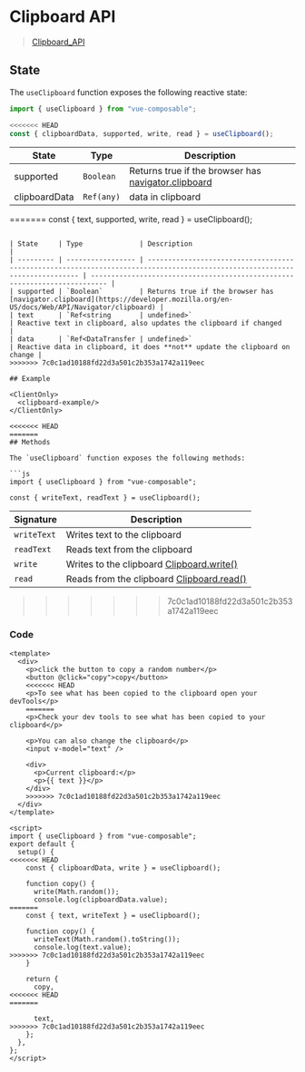 # Clipboard API

> [Clipboard_API](https://developer.mozilla.org/en-US/docs/Web/API/Clipboard_API)

## State

The `useClipboard` function exposes the following reactive state:

```js
import { useClipboard } from "vue-composable";

<<<<<<< HEAD
const { clipboardData, supported, write, read } = useClipboard();
```

| State         | Type       | Description                                                                                                                 |
| ------------- | ---------- | --------------------------------------------------------------------------------------------------------------------------- |
| supported     | `Boolean`  | Returns true if the browser has [navigator.clipboard](https://developer.mozilla.org/en-US/docs/Web/API/Navigator/clipboard) |
| clipboardData | `Ref(any)` | data in clipboard                                                                                                           |

=======
const { text, supported, write, read } = useClipboard();

````

| State     | Type              | Description                                                                                                                 |
| --------- | ----------------- | --------------------------------------------------------------------------------------------------------------------------- | -------------------------------------------------------------------------- |
| supported | `Boolean`         | Returns true if the browser has [navigator.clipboard](https://developer.mozilla.org/en-US/docs/Web/API/Navigator/clipboard) |
| text      | `Ref<string       | undefined>`                                                                                                                 | Reactive text in clipboard, also updates the clipboard if changed          |
| data      | `Ref<DataTransfer | undefined>`                                                                                                                 | Reactive data in clipboard, it does **not** update the clipboard on change |
>>>>>>> 7c0c1ad10188fd22d3a501c2b353a1742a119eec

## Example

<ClientOnly>
  <clipboard-example/>
</ClientOnly>

<<<<<<< HEAD
=======
## Methods

The `useClipboard` function exposes the following methods:

```js
import { useClipboard } from "vue-composable";

const { writeText, readText } = useClipboard();
````

| Signature   | Description                                                                                                   |
| ----------- | ------------------------------------------------------------------------------------------------------------- |
| `writeText` | Writes text to the clipboard                                                                                  |
| `readText`  | Reads text from the clipboard                                                                                 |
| `write`     | Writes to the clipboard [Clipboard.write()](https://developer.mozilla.org/en-US/docs/Web/API/Clipboard/write) |
| `read`      | Reads from the clipboard [Clipboard.read()](https://developer.mozilla.org/en-US/docs/Web/API/Clipboard/read)  |

> > > > > > > 7c0c1ad10188fd22d3a501c2b353a1742a119eec

### Code

```vue
<template>
  <div>
    <p>click the button to copy a random number</p>
    <button @click="copy">copy</button>
    <<<<<<< HEAD
    <p>To see what has been copied to the clipboard open your devTools</p>
    =======
    <p>Check your dev tools to see what has been copied to your clipboard</p>

    <p>You can also change the clipboard</p>
    <input v-model="text" />

    <div>
      <p>Current clipboard:</p>
      <p>{{ text }}</p>
    </div>
    >>>>>>> 7c0c1ad10188fd22d3a501c2b353a1742a119eec
  </div>
</template>

<script>
import { useClipboard } from "vue-composable";
export default {
  setup() {
<<<<<<< HEAD
    const { clipboardData, write } = useClipboard();

    function copy() {
      write(Math.random());
      console.log(clipboardData.value);
=======
    const { text, writeText } = useClipboard();

    function copy() {
      writeText(Math.random().toString());
      console.log(text.value);
>>>>>>> 7c0c1ad10188fd22d3a501c2b353a1742a119eec
    }

    return {
      copy,
<<<<<<< HEAD
=======

      text,
>>>>>>> 7c0c1ad10188fd22d3a501c2b353a1742a119eec
    };
  },
};
</script>
```
